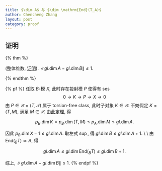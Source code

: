 ```yaml
---
title: $\dim A$ 与 $\dim \mathrm{End}(T_A)$
author: Chencheng Zhang
layout: post
category: proof
---
```

## 证明

{% thm %}

(整体维数, [证明](Gl_Dim_A_B)). $\|gl.\dim A - gl.\dim B\|≤ 1$.

{% endthm %}

{% pf %}
任取 $B$-模 $X$, 此时存在投射模 $P$ 使得有 ses
$$
0 → K → P → X → 0
$$
由 $P ∈ 𝒴 = (T,𝒯)$ 属于 torsion-free class, 此时子对象 $K ∈ 𝒴$. 不妨假定 $K = (T, M)$, 满足 $M ∈ 𝒯$. 由[此定理](T_Y_Dim), 得

$$
p_B.\dim K = p_B.\dim (T,M) ≤ p_A. \dim M ≤ gl.\dim A.
$$

因此 $p_B.\dim X - 1 ≤ gl.\dim A$. 取左式 $\sup$, 得 $gl.\dim B ≤ gl.\dim A + 1$.
\\
\\
由 $\mathrm{End}(_BT) ≃ A$, 得

$$
gl.\dim A ≤ gl.\dim \mathrm{End}(_BT) ≤ gl.\dim B + 1.
$$

综上, $\|gl.\dim A - gl.\dim B\|≤ 1$.
{% endpf %}
